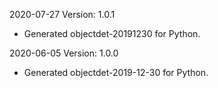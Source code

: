 2020-07-27 Version: 1.0.1
- Generated objectdet-20191230 for Python.

2020-06-05 Version: 1.0.0
- Generated objectdet-2019-12-30 for Python.

